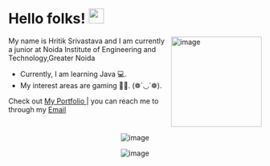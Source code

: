 # Hello folks! <img src="https://raw.githubusercontent.com/MartinHeinz/MartinHeinz/master/wave.gif" width="30px">
<img align="right" height="180px" src="https://pricode.io/wp-content/uploads/2019/04/programmer.gif" alt="image" />
<p align="left">
 
 
My name is Hritik Srivastava and I am currently a junior at Noida Institute of Engineering and Technology,Greater Noida
- Currently, I am learning Java 💻. 
- My interest areas are gaming  👩‍💻. 
   (❁´◡`❁).

Check out [My Portfolio ](https://hritik0910.github.io/) | you can reach me to through my [Email](hritik.s.0910@gmail.com)
&nbsp;


#
<!--<p align="center">
 <b>
  MY WEEKLY CODING ACTIVITY GRAPH
  </b>
</p>

<p align="center">
<img src=https://github.com/hritik0910/hritik0910/blob/master/images/stat.svg alt="image"/>
</p> -->

#

<p align="center">
<img src="https://github-readme-stats.vercel.app/api?username=Hritik0910&theme=radical&show_icons=true" alt="image" />
</p>


<p align="center">
<img src="https://komarev.com/ghpvc/?username=Hritik0910&color=red" alt="image" />
 </p>
